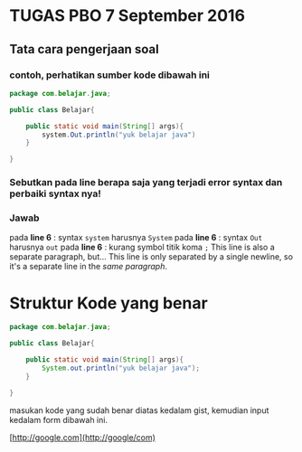 # TUGAS PBO 7 September 2016 

## Tata cara pengerjaan soal
### **contoh, perhatikan sumber kode dibawah ini**

```java
package com.belajar.java;

public class Belajar{

    public static void main(String[] args){
        system.Out.println("yuk belajar java")
    }

}
```
### Sebutkan pada line berapa saja yang terjadi error syntax dan perbaiki syntax nya!
### **Jawab**
pada **line 6** : syntax <code>system</code> harusnya <code>System</code>
pada **line 6** : syntax <code>Out</code> harusnya <code>out</code>
pada **line 6** : kurang symbol titik koma <code>;</code>
This line is also a separate paragraph, but...
This line is only separated by a single newline, so it's a separate line in the *same paragraph*.

# **Struktur Kode yang benar**
```java
package com.belajar.java;

public class Belajar{

    public static void main(String[] args){
        System.out.println("yuk belajar java");
    }

}
```
masukan kode yang sudah benar diatas kedalam gist, kemudian input kedalam form dibawah ini.

[http://google.com](http://google/com)
